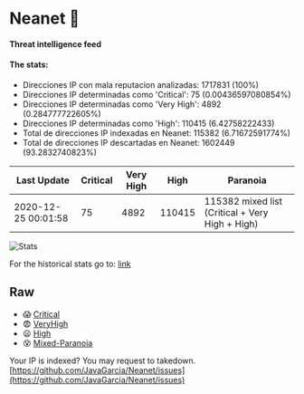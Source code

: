 # Neanet :hocho:
#### Threat intelligence feed
#### The stats:

- Direcciones IP con mala reputacion analizadas: 1717831 (100%)
- Direcciones IP determinadas como 'Critical':  75 (0.00436597080854%)
- Direcciones IP determinadas como 'Very High':  4892 (0.284777722605%)
- Direcciones IP determinadas como 'High':  110415 (6.42758222433)
- Total de direcciones IP indexadas en Neanet:  115382 (6.71672591774%)
- Total de direcciones IP descartadas en Neanet:  1602449 (93.2832740823%)

| Last Update | Critical | Very High | High | Paranoia |
| --- | --- | --- | --- | --- |
| 2020-12-25 00:01:58 | 75 | 4892 | 110415 | 115382 mixed list (Critical + Very High + High)|

![Stats](https://docs.google.com/spreadsheets/d/e/2PACX-1vSnaNMIXVabIpDJjufMlzH7poXnshF3mgd8Is1g9ytUEzVsP5my4Trn8f-xkoLLQ38xpL3HtmUexLo6/pubchart?oid=501124687&format=image)

For the historical stats go to: [link](/stats.csv)
## Raw
- :scream: [Critical](https://raw.githubusercontent.com/JavaGarcia/Neanet/master/blacklists/neanet_critical.txt)
- :fearful: [VeryHigh](https://raw.githubusercontent.com/JavaGarcia/Neanet/master/blacklists/neanet_veryHigh.txtt)
- :frowning: [High](https://raw.githubusercontent.com/JavaGarcia/Neanet/master/blacklists/neanet_high.txt)
- :dizzy_face: [Mixed-Paranoia](https://raw.githubusercontent.com/JavaGarcia/Neanet/master/blacklists/neanet_all.txt)


Your IP is indexed? You may request to takedown. [https://github.com/JavaGarcia/Neanet/issues](https://github.com/JavaGarcia/Neanet/issues)








































































































































































































































































































































































































































































































































































































































































































































































































































































































































































































































































































































































































































































































































































































































































































































































































































































































































































































































































































































































































































































































































































































































































































































































































































































































































































































































































































































































































































































































































































































































































































































